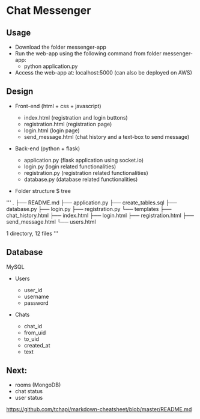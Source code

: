 
# Chat Messenger

## Usage
* Download the folder messenger-app
* Run the web-app using the following command from folder messenger-app: 
    * python application.py
* Access the web-app at: localhost:5000 (can also be deployed on AWS)


## Design

* Front-end (html + css + javascript) 
    * index.html (registration and login buttons)
    * registration.html (registration page)
    * login.html (login page)
    * send_message.html (chat history and a text-box to send message)
   

* Back-end (python + flask)
    * application.py (flask application using socket.io)
    * login.py (login related functionalities)
    * registration.py (registration related functionalities)
    * database.py (database related functionalities)

* Folder structure
$ tree

'''
.
├── README.md
├── application.py
├── create_tables.sql
├── database.py
├── login.py
├── registration.py
└── templates
    ├── chat_history.html
    ├── index.html
    ├── login.html
    ├── registration.html
    ├── send_message.html
    └── users.html

1 directory, 12 files
'''

## Database 
MySQL 
* Users
    * user_id
    * username
    * password

* Chats
    * chat_id
    * from_uid
    * to_uid
    * created_at
    * text


## Next:
- rooms (MongoDB)
- chat status
- user status
  

https://github.com/tchapi/markdown-cheatsheet/blob/master/README.md  

